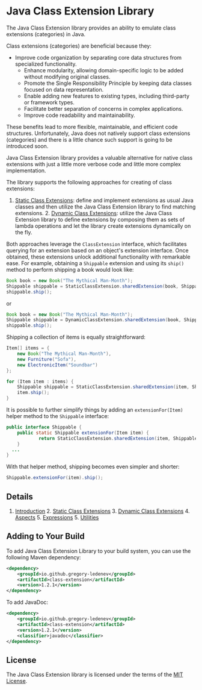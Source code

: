 # Java Class Extension Library

The Java Class Extension library provides an ability to emulate class extensions (categories) in Java.

Class extensions (categories) are beneficial because they:
* Improve code organization by separating core data structures from specialized functionality.
  * Enhance modularity, allowing domain-specific logic to be added without modifying original classes.
  * Promote the Single Responsibility Principle by keeping data classes focused on data representation.
  * Enable adding new features to existing types, including third-party or framework types.
  * Facilitate better separation of concerns in complex applications.
  * Improve code readability and maintainability.

These benefits lead to more flexible, maintainable, and efficient code structures. Unfortunately, Java does not natively support class extensions (categories) and there is a little chance such support is going to be introduced soon.

Java Class Extension library provides a valuable alternative for native class extensions with just a little more verbose code and little more complex implementation.

The library supports the following approaches for creating of class extensions:

1. [Static Class Extensions](doc/static-class-extensions.md): define and implement extensions as usual Java classes and then utilize the Java Class Extension library to find matching extensions.
   2. [Dynamic Class Extensions](doc/dynamic-class-extensions.md): utilize the Java Class Extension library to define extensions by composing them as sets of lambda operations and let the library create extensions dynamically on the fly.

Both approaches leverage the `ClassExtension` interface, which facilitates querying for an extension based on an object's extension interface. Once obtained, these extensions unlock additional functionality with remarkable ease. For example, obtaining a `Shippable` extension and using its `ship()` method to perform shipping a book would look like:
```java
Book book = new Book("The Mythical Man-Month");
Shippable shippable = StaticClassExtension.sharedExtension(book, Shippable.class);
shippable.ship();
```

or 
```java
Book book = new Book("The Mythical Man-Month");
Shippable shippable = DynamicClassExtension.sharedExtension(book, Shippable.class);
shippable.ship();
```

Shipping a collection of items is equally straightforward:
```java
Item[] items = {
    new Book("The Mythical Man-Month"), 
    new Furniture("Sofa"), 
    new ElectronicItem("Soundbar")
};

for (Item item : items) {
    Shippable shippable = StaticClassExtension.sharedExtension(item, Shippable.class);
    item.ship();
}
```
It is possible to further simplify things by adding an `extensionFor(Item)` helper method to the `Shippable` interface:
```java
public interface Shippable {
	public static Shippable extensionFor(Item item) {
    	    return StaticClassExtension.sharedExtension(item, Shippable.class).ship();
	}
  ...
}
```
With that helper method, shipping becomes even simpler and shorter:
```java
Shippable.extensionFor(item).ship();
```

## Details ##
1. [Introduction](doc/introduction.md)
   2. [Static Class Extensions](doc/static-class-extensions.md)
   3. [Dynamic Class Extensions](doc/dynamic-class-extensions.md)
   4. [Aspects](doc/aspects.md)
   5. [Expressions](doc/expressions.md)
   5. [Utilities](doc/utilities.md)

## Adding to Your Build 
To add Java Class Extension Library to your build system, you can use the following Maven dependency:
```xml
<dependency>
    <groupId>io.github.gregory-ledenev</groupId>
    <artifactId>class-extension</artifactId>
    <version>1.2.1</version>
</dependency>
```
To add JavaDoc:
```xml
<dependency>
    <groupId>io.github.gregory-ledenev</groupId>
    <artifactId>class-extension</artifactId>
    <version>1.2.1</version>
    <classifier>javadoc</classifier>
</dependency>
```

## License
The Java Class Extension library is licensed under the terms of the [MIT License](https://opensource.org/license/mit).
